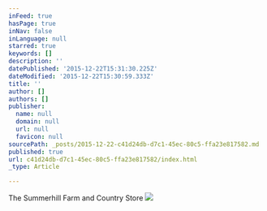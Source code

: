 ```yaml
---
inFeed: true
hasPage: true
inNav: false
inLanguage: null
starred: true
keywords: []
description: ''
datePublished: '2015-12-22T15:31:30.225Z'
dateModified: '2015-12-22T15:30:59.333Z'
title: ''
author: []
authors: []
publisher:
  name: null
  domain: null
  url: null
  favicon: null
sourcePath: _posts/2015-12-22-c41d24db-d7c1-45ec-80c5-ffa23e817582.md
published: true
url: c41d24db-d7c1-45ec-80c5-ffa23e817582/index.html
_type: Article

---
```

The Summerhill Farm and Country Store
![](https://the-grid-user-content.s3-us-west-2.amazonaws.com/5a907bac-d6f8-4dd3-ac18-4fbe0b748ede.JPG)